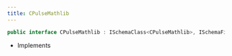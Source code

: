 ```yaml
---
title: CPulseMathlib
---
```


```csharp
public interface CPulseMathlib : ISchemaClass<CPulseMathlib>, ISchemaField, ISchemaClass, INativeHandle
```

- Implements

